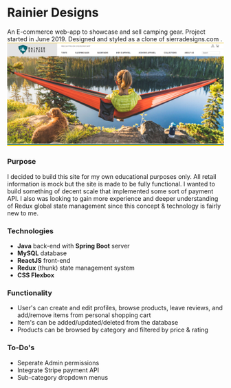 # Rainier Designs
An E-commerce web-app to showcase and sell camping gear. Project started in June 2019. Designed and styled as a clone of sierradesigns.com .
![alt text](./src/main/resources/static/screenshot-home.png "Ranier Designs landing page")
### Purpose
I decided to build this site for my own educational purposes only. All retail information is mock but the site is made to be fully functional. I wanted to build something of decent scale that implemented some sort of payment API. I also was looking to gain more experience and deeper understanding of Redux global state management since this concept & technology is fairly new to me.
### Technologies
- **Java** back-end with **Spring Boot** server
- **MySQL** database
- **ReactJS** front-end
- **Redux** (thunk) state management system
- **CSS Flexbox**
### Functionality
- User's can create and edit profiles, browse products, leave reviews, and add/remove items from personal shopping cart
- Item's can be added/updated/deleted from the database
- Products can be browsed by category and filtered by price & rating
### To-Do's
- Seperate Admin permissions
- Integrate Stripe payment API
- Sub-category dropdown menus